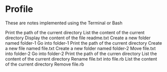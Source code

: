 # Profile

These are notes implemented using the Terminal or Bash

Print the path of the current directory
List the content of the current directory
Display the content of the file readme.txt
Create a new folder named folder-1
Go into folder-1
Print the path of the current directory
Create a new file named file.txt
Create a new folder named folder-2
Move file.txt into folder-2
Go into folder-2
Print the path of the curren directory
List the content of the current directory
Rename file.txt into file.rb
List the content of the current directory
Remove file.rb
